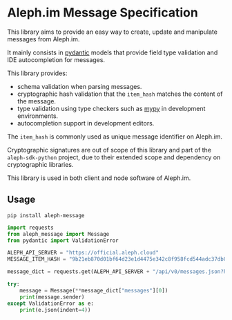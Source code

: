 # Aleph.im Message Specification

This library aims to provide an easy way to create, update and manipulate 
messages from Aleph.im.

It mainly consists in [pydantic](https://pydantic-docs.helpmanual.io/) 
models that provide field type validation and IDE autocompletion for messages.

This library provides:
* schema validation when parsing messages.
* cryptographic hash validation that the `item_hash` matches the content of the message.
* type validation using type checkers such as [mypy](https://www.mypy-lang.org/) in development environments.
* autocompletion support in development editors.

The `item_hash` is commonly used as unique message identifier on Aleph.im.

Cryptographic signatures are out of scope of this library and part of the `aleph-sdk-python`
project, due to their extended scope and dependency on cryptographic libraries.

This library is used in both client and node software of Aleph.im.

## Usage

```shell
pip install aleph-message
```

```python
import requests
from aleph_message import Message
from pydantic import ValidationError

ALEPH_API_SERVER = "https://official.aleph.cloud"
MESSAGE_ITEM_HASH = "9b21eb870d01bf64d23e1d4475e342c8f958fcd544adc37db07d8281da070b00"

message_dict = requests.get(ALEPH_API_SERVER + "/api/v0/messages.json?hashes=" + MESSAGE_ITEM_HASH).json()

try:
    message = Message(**message_dict["messages"][0])
    print(message.sender)
except ValidationError as e:
    print(e.json(indent=4))
```
